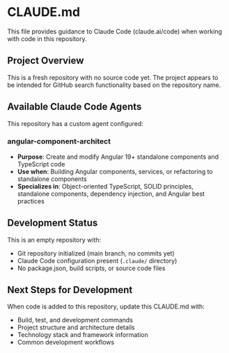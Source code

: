 # CLAUDE.md

This file provides guidance to Claude Code (claude.ai/code) when working with code in this repository.

## Project Overview

This is a fresh repository with no source code yet. The project appears to be intended for GitHub search functionality based on the repository name.

## Available Claude Code Agents

This repository has a custom agent configured:

### angular-component-architect
- **Purpose**: Create and modify Angular 19+ standalone components and TypeScript code
- **Use when**: Building Angular components, services, or refactoring to standalone components
- **Specializes in**: Object-oriented TypeScript, SOLID principles, standalone components, dependency injection, and Angular best practices

## Development Status

This is an empty repository with:
- Git repository initialized (main branch, no commits yet)
- Claude Code configuration present (`.claude/` directory)
- No package.json, build scripts, or source code files

## Next Steps for Development

When code is added to this repository, update this CLAUDE.md with:
- Build, test, and development commands
- Project structure and architecture details
- Technology stack and framework information
- Common development workflows